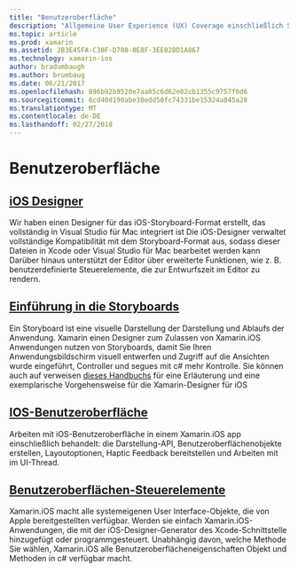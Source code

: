 ```yaml
---
title: "Benutzeroberfläche"
description: "Allgemeine User Experience (UX) Coverage einschließlich Steuerelemente, die Designer und UX Entwurfsprinzipien."
ms.topic: article
ms.prod: xamarin
ms.assetid: 2B3E45FA-C30F-D708-0E8F-3EE02BD1A867
ms.technology: xamarin-ios
author: bradumbaugh
ms.author: brumbaug
ms.date: 06/21/2017
ms.openlocfilehash: 896b92b9520e7aa85c6d62e02cb1355c9757f0d6
ms.sourcegitcommit: 6cd40d190abe38edd50fc74331be15324a845a28
ms.translationtype: MT
ms.contentlocale: de-DE
ms.lasthandoff: 02/27/2018
---
```

# <a name="user-interface"></a>Benutzeroberfläche

## <a name="ios-designeriosuser-interfacedesignerindexmd"></a>[iOS Designer](~/ios/user-interface/designer/index.md)

Wir haben einen Designer für das iOS-Storyboard-Format erstellt, das vollständig in Visual Studio für Mac integriert ist Die iOS-Designer verwaltet vollständige Kompatibilität mit dem Storyboard-Format aus, sodass dieser Dateien in Xcode oder Visual Studio für Mac bearbeitet werden kann Darüber hinaus unterstützt der Editor über erweiterte Funktionen, wie z. B. benutzerdefinierte Steuerelemente, die zur Entwurfszeit im Editor zu rendern.


## <a name="introduction-to-storyboardsiosuser-interfacestoryboardsindexmd"></a>[Einführung in die Storyboards](~/ios/user-interface/storyboards/index.md)

Ein Storyboard ist eine visuelle Darstellung der Darstellung und Ablaufs der Anwendung. Xamarin einen Designer zum Zulassen von Xamarin.iOS Anwendungen nutzen von Storyboards, damit Sie Ihren Anwendungsbildschirm visuell entwerfen und Zugriff auf die Ansichten wurde eingeführt, Controller und segues mit c# mehr Kontrolle. Sie können auch auf verweisen [dieses Handbuchs](~/ios/user-interface/designer/introduction.md) für eine Erläuterung und eine exemplarische Vorgehensweise für die Xamarin-Designer für iOS

## <a name="user-interface-in-iosiosuser-interfaceios-uiindexmd"></a>[IOS-Benutzeroberfläche](~/ios/user-interface/ios-ui/index.md)

Arbeiten mit iOS-Benutzeroberfläche in einem Xamarin.iOS app einschließlich behandelt: die Darstellung-API, Benutzeroberflächenobjekte erstellen, Layoutoptionen, Haptic Feedback bereitstellen und Arbeiten mit im UI-Thread.

## <a name="user-interface-controlsiosuser-interfacecontrolsindexmd"></a>[Benutzeroberflächen-Steuerelemente](~/ios/user-interface/controls/index.md)

Xamarin.iOS macht alle systemeigenen User Interface-Objekte, die von Apple bereitgestellten verfügbar. Werden sie einfach Xamarin.iOS-Anwendungen, die mit der iOS-Designer-Generator des Xcode-Schnittstelle hinzugefügt oder programmgesteuert. Unabhängig davon, welche Methode Sie wählen, Xamarin.iOS alle Benutzeroberflächeneigenschaften Objekt und Methoden in c# verfügbar macht.


